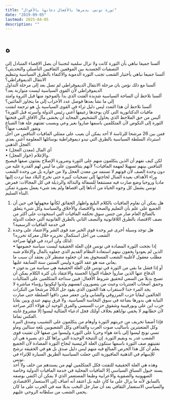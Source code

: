 ```yaml
---
title: "ثورة تونس، يدمرها بالأفعال دعاتها بالأقوال"
date: "2019-09-05"
lastmod: 2025-04-05
description: ""
---
```

# **ه**

ألسنا جميعا نباهي بأن الثورة كانت ولا تزال سلمية لتجنبنا أن يصل الاقصاء المتبادل إلى التصفيات الجسدية بين الموقفين الثقافيين التأصيلي والتحديثي؟  
ألسنا جميعا نباهي بأختيار الشعب تجنب الثورة الدموية والاكتفاء بالطرق السياسية وتنظيم الانتقال الديموقراطي؟  
ألسنا مع ذلك نؤمن بان مرحلة الانتقال الديموقراطي لم تصل بعد إلى مرحلة التداول الديموقراطي لأن القوى السياسية ليست متوازنة بعد؟  
ألسنا نلاحظ أن الساحة السياسية شديدة الفتت الذي بدأ بالموجود منها قبل الثروة وامتد إلى ما نشأ بعدها فوصل عدد الأحزاب إلى ما يتجاوز المائتين؟  
ألسنا نلاحظ أن هذا التعدد ليس دليل ثراء في القوى السياسية بل هو ترجمة لتفتت مافيات الدكتاتورية التي كان يوحدها زعيمها أعني رئيس الدولة وأسرته قبل الثورة؟  
أليس من حق الملاحظ الذي يحاول التشخيص المحايد أن يخشى مآل الآفاق التي فتحتها الثورة إلى النكوص لأن المتكلمين باسمها صاروا بغير وعي وبسبب تفتتهم علة هذا الضياع ونفور الشعب منها؟  
فمن بين 26 مرشحا للرئاسة لا أحد يمكن أن يعيب على ممثلي المافيات التنافس من أجل استرداد السلطة السياسية بالطرق التي تبدو ديموقراطية بوسائلها المعلومة أعني بعدي العجل الذهبي:  
• أي المال (معدن العجل)  
• والإعلام (خوار العجل).  
لكن كيف نفهم أن الذين يتكلمون منهم على الثورة وضرورة الإصلاح يفتتون صفها فيصبح التنافس بينهم تسهيلا لمهمة المافيات؟ لأنهم يتنافسون على ما ليس لهم القدرة عليه من دون وحدة الصف لأن قوتهم لا تستمد من معدن العجل ولا من خواره بل من وحدة الشعب وراء الأهداف بعيدة المنال لحاجتها إلى تضحيات كبيرة حتى نخرج البلاد مما تردت إليها ماديا وروحيا وضع صارت فيه مستنقعا للسفالة والنذالة والرذيلة في كل المجالات: فمرض تونس يشمل كل وجوه الحياة من أدناها إلى اقصاها ولم يعد شيء يعمل بصورة تمكن البناء السليم.  
1. هل يمكن أن نقاوم المافيات بالكلام البليغ واظهار الحقائق لكأنها مجهولها في حين أن الجميع على علم بأن التعليم والصحة والاقتصاد والأخلاق والسياسة وكل شيء يتعلق بالصالح العام صار من جنس سوق تحكمه المافيات التي استحوذت على أكثر من نصف الاقتصاد بالطرق اللاقانونية والنصف الثاني بالطرق القانونية التي جعلت الدولة في خدمة المافيات الرسمية؟  
2. هل توجد وسيلة أخرى غير وحدة قوى الخير ضد قوى الشر والاعتماد على وحدة الشعب من أجل استكمال تحريره خلال معركة تحرره؟  
لذلك ولن أتردد في قولها صراحة:  
• إذا نجحت الثورة المضادة في تونس فإن العلة الحقيقية ليست سياسة خصومها الذين لم يعودوا يخفون نيتهم استعادة النظام القديم الذي جعلوه بالمال والإعلام شبه مطلب معقول لأغلبية الشعب المسحوق بعد أن جعلوه مضطر لأن يعتقد أن سبب ما يعاني منه هو عقد الثورة وليس الستين سنة السابقة عليها.  
• أو إذا فشل ما بقي من الثورة في تونس فإن العلة الحقيقية هي سياسة من يدعون الدفاع عنها الذين صاروا خطباء النوايا الحسنة والاعتقاد بأن كثرة الكلام يمكن أن تصبح بديلا من السعي لتحقيق شروط الأفعال: فبين سذاجة المتكلمين على المثاليات وحمق أصحاب العنتريات وعبث من يتصورون أنفسهم ولدوا ليكونوا رؤساء مباشرة لا يجد المرء حدا لاستغراب هذا الجنون الذي يقود جل الـ26 مرشحا من النكرات الخالفين لبقايا حزب المرزوقي والشابي وابن جعفر ممن ذاقوا السلطة حتى صارت النيابة هي بدورها بضاعة في سوق النخاسة السياسية. ولا فرق بينهم عندي وبين بقايا حزب ابن علي وبورقيبية وشقوق حزب السبسي والفرق الوحيد أن هؤلاء أكثر صراحة لأن خطابهم لا يخفي نواياهم بخلاف أولئك فجل ادعياء المثالية ليسوا إلا مشروع غايته العكس تماما.  
فإذا أضفنا تخريف من جربتهم الثورة وأوهام من يتكلمون على التشبيب وصدق النبرة وكل المتعنترين بأساليب صوت العرب والقذافي وكل الشعبويين بلغة ستالين وماو تسي تونج ليسوا إلى باعة هواء وحربا على الثورة وليسوا من صفها لأن تفتيت قوى الشعب غدر به وبقيم الثورة. إن النتيجة الوحيدة التي يراها كل ذي بصيرة هي أن تفتيتهم صف الثورة باسمها ستكون العلة الرئيسية لنجاح الثورة المضادة لأن الجميع يعلم أن كل هذا الحرص المبالغ فيه منهم ليس دليل صدق بل هو في الحقيقة ترشح للإسهام في الذهنية المافيوزية التي جعلت السياسية الطريق السيارة للإثراء في تونس.  
وهذه هي العلة الحقيقية للتفتت فكل المتكلمين لهم من يسندهم من خلف ولا أحد يسند خيول السباق السياسي إلا المافيات المحلية في خدمة المافيات الدولية وخاصة الصهيونية والصفوية والاعرابية وطبعا المستعمر الذي لا يمكن أن اكتفي بوصفه بالسابق لأنه ما يزال على ما كان عليه بل اعتقد أنه اضاف إلى الاستعمار الاقتصادي والسياسي الاستعمار الثقافي بعد أن صار جل النخب بديلا منه في الحرب على ما كان يحمي الشعب من سلطانه الروحي عليهم.

###

